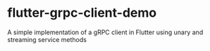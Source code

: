 # flutter-grpc-client-demo
A simple implementation of a gRPC client in Flutter using unary and streaming service methods
